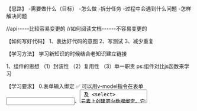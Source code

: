 【思路】
-需要做什么（目标）
-怎么做
   -拆分任务
-过程中会遇到什么问题
-怎样解决问题


//api-----比较容易变更的
//如何阅读文档------不容易变更的


【如何写好代码】
1、表达好代码的意图
2、写测试
3、减少重复

【学习方法】
学习新知识的时候结合老知识建立链接



1、组件的思想
（1）封装性
（2）复用性
（3）单一职责
ps:组件对比js函数来学习








【学习要求】
0.表单输入绑定 ✅
可以用v-model指令在表单 <input>、<textarea> 及 <select> 元素上创建双向数据绑定。它会根据控件类型自动选取正确的方法来更新元素。尽管有些神奇，但 v-model 本质上不过是语法糖。它负责监听用户的输入事件以更新数据，并对一些极端场景进行一些特殊处理。

1.组件上使用v-model(PS:和5联合看) ✅
（1）需要使用名为input的事件和名为value的props
（2）可以使用model来自定义事件名和props

2.v-for与key ✅
（1）以便能跟踪每个节点的身份，key是Vue识别节点的一个通用机制
（2）默认情况下，在渲染 DOM过程中使用原地复用 ，这样一般情况下会比较高效，但是对于循环列表，特别是依赖某种状态的列表，会有一些问题，我们可以通过:key属性，来给每个循环节点添加一个标识

3.v-for与v-if并存优先级及改进方法 ✅
（1）当它们处于同一节点，v-for 的优先级比 v-if 更高，这意味着 v-if 将分别重复运行于每个 v-for 循环中。当你只想为部分项渲染节点时，这种优先级的机制会十分有用
改进方法：
（1）为了过滤一个列表中的项目 (比如 v-for="user in users" v-if="user.isActive")。在这种情形下，请将 users 替换为一个计算属性 (比如 activeUsers)，让其返回过滤后的列表。
（2）为了避免渲染本应该被隐藏的列表 (比如 v-for="user in users" v-if="shouldShowUsers")。这种情形下，请将 v-if 移动至容器元素上 (比如 ul、ol)。

4.组件的几种注册方法 ✅
（1）全局注册
（2）局部注册

5.组件的n种通信方式(PS:和1联合看) ✅
（1）父组件向子组件通信：props
（2）子组件向父组件通信：$emit()
（3）子组件向父组件通信：.sync

6.vue官方开发规范
（1）不要使用对象或数组之类的非基本类型值作为 v-for 的 key。请用字符串或数值类型的值。
（2）注意我们不推荐在同一元素上使用 v-if 和 v-for

7.组件事件与原生事件

8.动态组件与异步组件

9.mixins优先级 ✅
（1）当组件和混入对象含有同名选项时，这些选项将以恰当的方式进行“合并”。比如，数据对象在内部会进行递归合并，并在发生冲突时以组件数据优先。
（2）同名钩子函数将合并为一个数组，因此都将被调用。另外，混入对象的钩子将在组件自身钩子之前调用。
（3）值为对象的选项，例如 methods、components 和 directives，将被合并为同一个对象。两个对象键名冲突时，取组件对象的键值对。

10.组件过渡与动画

11.provide/inject

12.Vue.obserable

13.vue状态管理的n种方式

14.jsx写法

15.vue黑魔法避坑指南

16.vue渲染性能定位分析




